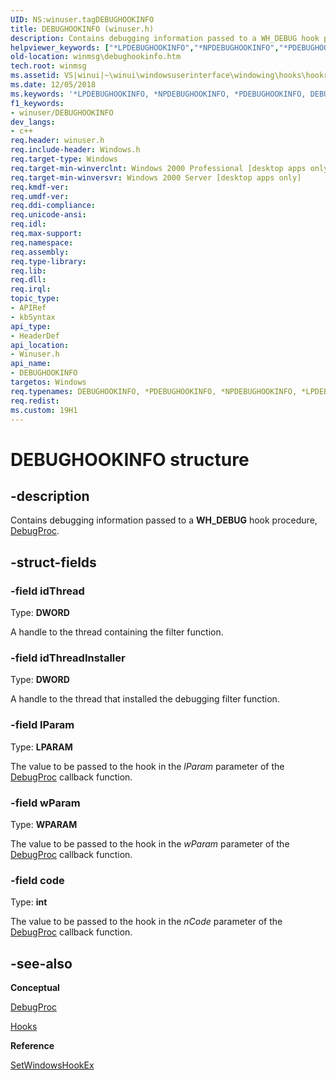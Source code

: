 ```yaml
---
UID: NS:winuser.tagDEBUGHOOKINFO
title: DEBUGHOOKINFO (winuser.h)
description: Contains debugging information passed to a WH_DEBUG hook procedure, DebugProc.
helpviewer_keywords: ["*LPDEBUGHOOKINFO","*NPDEBUGHOOKINFO","*PDEBUGHOOKINFO","DEBUGHOOKINFO","DEBUGHOOKINFO structure [Windows and Messages]","LPDEBUGHOOKINFO","LPDEBUGHOOKINFO structure pointer [Windows and Messages]","PDEBUGHOOKINFO","PDEBUGHOOKINFO structure pointer [Windows and Messages]","_win32_DEBUGHOOKINFO_str","_win32_debughookinfo_str_cpp","winmsg.debughookinfo","winui._win32_debughookinfo_str","winuser/DEBUGHOOKINFO","winuser/LPDEBUGHOOKINFO","winuser/PDEBUGHOOKINFO"]
old-location: winmsg\debughookinfo.htm
tech.root: winmsg
ms.assetid: VS|winui|~\winui\windowsuserinterface\windowing\hooks\hookreference\hookstructures\debughookinfo.htm
ms.date: 12/05/2018
ms.keywords: '*LPDEBUGHOOKINFO, *NPDEBUGHOOKINFO, *PDEBUGHOOKINFO, DEBUGHOOKINFO, DEBUGHOOKINFO structure [Windows and Messages], LPDEBUGHOOKINFO, LPDEBUGHOOKINFO structure pointer [Windows and Messages], PDEBUGHOOKINFO, PDEBUGHOOKINFO structure pointer [Windows and Messages], _win32_DEBUGHOOKINFO_str, _win32_debughookinfo_str_cpp, winmsg.debughookinfo, winui._win32_debughookinfo_str, winuser/DEBUGHOOKINFO, winuser/LPDEBUGHOOKINFO, winuser/PDEBUGHOOKINFO'
f1_keywords:
- winuser/DEBUGHOOKINFO
dev_langs:
- c++
req.header: winuser.h
req.include-header: Windows.h
req.target-type: Windows
req.target-min-winverclnt: Windows 2000 Professional [desktop apps only]
req.target-min-winversvr: Windows 2000 Server [desktop apps only]
req.kmdf-ver: 
req.umdf-ver: 
req.ddi-compliance: 
req.unicode-ansi: 
req.idl: 
req.max-support: 
req.namespace: 
req.assembly: 
req.type-library: 
req.lib: 
req.dll: 
req.irql: 
topic_type:
- APIRef
- kbSyntax
api_type:
- HeaderDef
api_location:
- Winuser.h
api_name:
- DEBUGHOOKINFO
targetos: Windows
req.typenames: DEBUGHOOKINFO, *PDEBUGHOOKINFO, *NPDEBUGHOOKINFO, *LPDEBUGHOOKINFO
req.redist: 
ms.custom: 19H1
---
```


# DEBUGHOOKINFO structure


## -description


Contains debugging information passed to a <b>WH_DEBUG</b> hook procedure, <a href="https://docs.microsoft.com/previous-versions/windows/desktop/legacy/ms644978(v=vs.85)">DebugProc</a>. 


## -struct-fields




### -field idThread

Type: <b>DWORD</b>

A handle to the thread containing the filter function. 


### -field idThreadInstaller

Type: <b>DWORD</b>

A handle to the thread that installed the debugging filter function. 


### -field lParam

Type: <b>LPARAM</b>

The value to be passed to the hook in the 
					<i>lParam</i> parameter of the <a href="https://docs.microsoft.com/previous-versions/windows/desktop/legacy/ms644978(v=vs.85)">DebugProc</a> callback function. 


### -field wParam

Type: <b>WPARAM</b>

The value to be passed to the hook in the 
					<i>wParam</i> parameter of the <a href="https://docs.microsoft.com/previous-versions/windows/desktop/legacy/ms644978(v=vs.85)">DebugProc</a> callback function. 


### -field code

Type: <b>int</b>

The value to be passed to the hook in the 
					<i>nCode</i> parameter of the <a href="https://docs.microsoft.com/previous-versions/windows/desktop/legacy/ms644978(v=vs.85)">DebugProc</a> callback function. 


## -see-also




<b>Conceptual</b>



<a href="https://docs.microsoft.com/previous-versions/windows/desktop/legacy/ms644978(v=vs.85)">DebugProc</a>



<a href="https://docs.microsoft.com/windows/desktop/winmsg/hooks">Hooks</a>



<b>Reference</b>



<a href="https://docs.microsoft.com/windows/desktop/api/winuser/nf-winuser-setwindowshookexa">SetWindowsHookEx</a>
 

 

